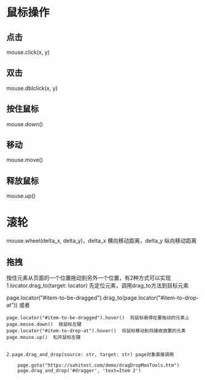 
# 鼠标操作

## 点击

mouse.click(x, y)

## 双击

mouse.dblclick(x, y)

## 按住鼠标

mouse.down()

## 移动

mouse.move()

## 释放鼠标

mouse.up()

# 滚轮

mouse.wheel(delta_x, delta_y)，delta_x 横向移动距离，delta_y 纵向移动距离

## 拖拽

按住元素从页面的一个位置拖动到另外一个位置，有2种方式可以实现
1.locator.drag_to(target: locator) 先定位元素，调用drag_to方法到目标元素

page.locator("#item-to-be-dragged").drag_to(page.locator("#item-to-drop-at"))
或者
```
page.locator("#item-to-be-dragged").hover()  将鼠标悬停在要拖动的元素上
page.mouse.down()  按鼠标左键
page.locator("#item-to-drop-at").hover()  将鼠标移动到将接收放置的元素
page.mouse.up()  松开鼠标左键


2.page.drag_and_drop(source: str, target: str) page对象直接调用

    page.goto("https://sahitest.com/demo/dragDropMooTools.htm")
    page.drag_and_drop('#dragger', 'text=Item 2')

```
